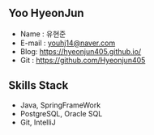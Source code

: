 ## Yoo HyeonJun
 - Name : 유현준
 - E-mail : youhj14@naver.com
 - Blog: https://hyeonjun405.github.io/
 - Git : https://github.com/Hyeonjun405

## Skills Stack
 - Java, SpringFrameWork
 - PostgreSQL, Oracle SQL
 - Git, IntelliJ

